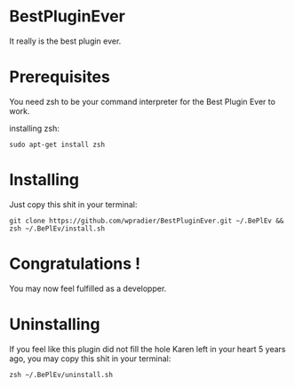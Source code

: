 # BestPluginEver
It really is the best plugin ever.

# Prerequisites
You need zsh to be your command interpreter for the Best Plugin Ever to work.

installing zsh:
```shell
sudo apt-get install zsh
```

# Installing
Just copy this shit in your terminal:
```shell
git clone https://github.com/wpradier/BestPluginEver.git ~/.BePlEv && zsh ~/.BePlEv/install.sh
```

# Congratulations !
You may now feel fulfilled as a developper.

# Uninstalling
If you feel like this plugin did not fill the hole Karen left in your heart 5 years ago, you may copy this shit in your terminal:
```shell
zsh ~/.BePlEv/uninstall.sh
```
